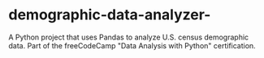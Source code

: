 # demographic-data-analyzer-
A Python project that uses Pandas to analyze U.S. census demographic data. Part of the freeCodeCamp "Data Analysis with Python" certification.
